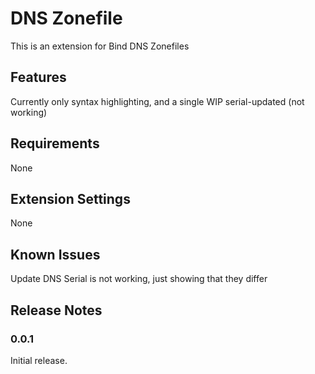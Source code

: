 # DNS Zonefile 

This is an extension for Bind DNS Zonefiles

## Features

Currently only syntax highlighting, and a single WIP serial-updated (not working)

## Requirements

None

## Extension Settings

None

## Known Issues

Update DNS Serial is not working, just showing that they differ

## Release Notes

### 0.0.1

Initial release.


